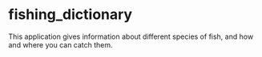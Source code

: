 # fishing_dictionary
This application gives information about different species of fish, and how and where you can catch them.
